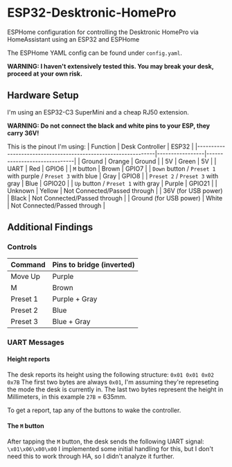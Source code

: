 # ESP32-Desktronic-HomePro
ESPHome configuration for controlling the Desktronic HomePro via HomeAssistant using an ESP32 and ESPHome

The ESPHome YAML config can be found under `config.yaml`.

**WARNING: I haven't extensively tested this. You may break your desk, proceed at your own risk.**

## Hardware Setup
I'm using an ESP32-C3 SuperMini and a cheap RJ50 extension.

**WARNING: Do not connect the black and white pins to your ESP, they carry 36V!**

This is the pinout I'm using:
| Function                                                      | Desk Controller | ESP32                        |
|---------------------------------------------------------------|-----------------|------------------------------|
| Ground                                                        | Orange          | Ground                       |
| 5V                                                            | Green           | 5V                           |
| UART                                                          | Red             | GPIO6                        |
| `M` button                                                    | Brown           | GPIO7                        |
| `Down` button / `Preset 1` with purple / `Preset 3` with blue | Gray            | GPIO8                        |
| `Preset 2` / `Preset 3` with gray                             | Blue            | GPIO20                       |
| `Up` button / `Preset 1` with gray                            | Purple          | GPIO21                       |
| Unknown                                                       | Yellow          | Not Connected/Passed through |
| 36V (for USB power)                                           | Black           | Not Connected/Passed through |
| Ground (for USB power)                                        | White           | Not Connected/Passed through |


## Additional Findings

### Controls
| Command  | Pins to bridge (inverted) |
|----------|---------------------------|
| Move Up  | Purple                    |
| M        | Brown                     |
| Preset 1 | Purple + Gray             |
| Preset 2 | Blue                      |
| Preset 3 | Blue + Gray               |

### UART Messages

#### Height reports
The desk reports its height using the following structure:
`0x01 0x01 0x02 0x7B`
The first two bytes are always `0x01`, I'm assuming they're represeting the mode the desk is currently in.
The last two bytes represent the height in Millimeters, in this example `27B` = 635mm.

To get a report, tap any of the buttons to wake the controller.

#### The `M` button
After tapping the `M` button, the desk sends the following UART signal:
`\x01\x06\x00\x00`
I implemented some initial handling for this, but I don't need this to work through HA, so I didn't analyze it further.